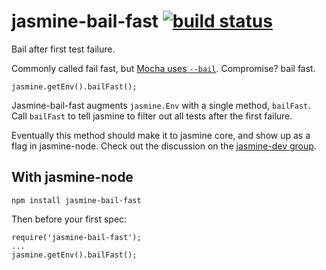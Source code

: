jasmine-bail-fast [![build status](https://secure.travis-ci.org/goodeggs/jasmine-bail-fast.png)](http://travis-ci.org/goodeggs/jasmine-bail-fast)
=================

Bail after first test failure.  

Commonly called fail fast, but [Mocha uses `--bail`](http://visionmedia.github.io/mocha/#usage).  Compromise? bail fast.

```
jasmine.getEnv().bailFast();
```
Jasmine-bail-fast augments `jasmine.Env` with a single method, `bailFast`.  Call `bailFast` to tell jasmine to filter out all tests after the first failure.

Eventually this method should make it to jasmine core, and show up as a flag in jasmine-node.  Check out the discussion on the [jasmine-dev group](https://groups.google.com/forum/#!topic/jasmine-js-dev/M6yx0hHyQdA).

With jasmine-node
-----------------
```
npm install jasmine-bail-fast
```

Then before your first spec:

```
require('jasmine-bail-fast');
...
jasmine.getEnv().bailFast();
```


